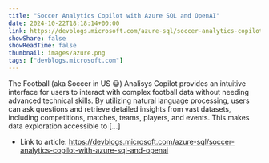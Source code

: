 ```yaml
---
title: "Soccer Analytics Copilot with Azure SQL and OpenAI"
date: 2024-10-22T18:18:14+00:00
link: https://devblogs.microsoft.com/azure-sql/soccer-analytics-copilot-with-azure-sql-and-openai
showShare: false
showReadTime: false
thumbnail: images/azure.png
tags: ["devblogs.microsoft.com"]
---
```

The Football (aka Soccer in US 😀) Analisys Copilot provides an intuitive interface for users to interact with complex football data without needing advanced technical skills. By utilizing natural language processing, users can ask questions and retrieve detailed insights from vast datasets, including competitions, matches, teams, players, and events. This makes data exploration accessible to […]

- Link to article: https://devblogs.microsoft.com/azure-sql/soccer-analytics-copilot-with-azure-sql-and-openai